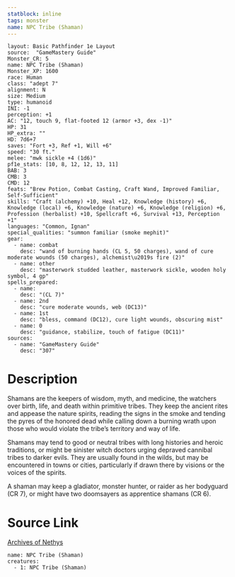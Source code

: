 ```yaml
---
statblock: inline
tags: monster
name: NPC Tribe (Shaman)
---
```

```statblock
layout: Basic Pathfinder 1e Layout
source:  "GameMastery Guide"
Monster_CR: 5
name: NPC Tribe (Shaman)
Monster_XP: 1600
race: Human
class: "adept 7"
alignment: N
size: Medium
type: humanoid
INI: -1
perception: +1
AC: "12, touch 9, flat-footed 12 (armor +3, dex -1)"
HP: 31
HP_extra: ""
HD: 7d6+7
saves: "Fort +3, Ref +1, Will +6"
speed: "30 ft."
melee: "mwk sickle +4 (1d6)"
pf1e_stats: [10, 8, 12, 12, 13, 11]
BAB: 3
CMB: 3
CMD: 12
feats: "Brew Potion, Combat Casting, Craft Wand, Improved Familiar, Self-Sufficient"
skills: "Craft (alchemy) +10, Heal +12, Knowledge (history) +6, Knowledge (local) +6, Knowledge (nature) +6, Knowledge (religion) +6, Profession (herbalist) +10, Spellcraft +6, Survival +13, Perception +1"
languages: "Common, Ignan"
special_qualities: "summon familiar (smoke mephit)"
gear:
  - name: combat
    desc: "wand of burning hands (CL 5, 50 charges), wand of cure moderate wounds (50 charges), alchemist\u2019s fire (2)"
  - name: other
    desc: "masterwork studded leather, masterwork sickle, wooden holy symbol, 4 gp"
spells_prepared:
  - name:
    desc: "(CL 7)"
  - name: 2nd
    desc: "cure moderate wounds, web (DC13)"
  - name: 1st
    desc: "bless, command (DC12), cure light wounds, obscuring mist"
  - name: 0
    desc: "guidance, stabilize, touch of fatigue (DC11)"
sources:
  - name: "GameMastery Guide"
    desc: "307"
```
# Description
Shamans are the keepers of wisdom, myth, and medicine, the watchers over birth, life, and death within primitive tribes. They keep the ancient rites and appease the nature spirits, reading the signs in the smoke and tending the pyres of the honored dead while calling down a burning wrath upon those who would violate the tribe’s territory and way of life.

Shamans may tend to good or neutral tribes with long histories and heroic traditions, or might be sinister witch doctors urging depraved cannibal tribes to darker evils. They are usually found in the wilds, but may be encountered in towns or cities, particularly if drawn there by visions or the voices of the spirits.

A shaman may keep a gladiator, monster hunter, or raider as her bodyguard (CR 7), or might have two doomsayers as apprentice shamans (CR 6).
# Source Link
[Archives of Nethys](https://aonprd.com/NPCDisplay.aspx?ItemName=Tribe%20(Shaman))
```encounter-table
name: NPC Tribe (Shaman)
creatures:
  - 1: NPC Tribe (Shaman)
```

